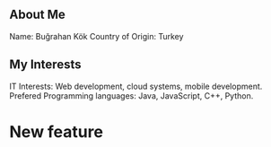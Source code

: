 ## About Me 
Name: Buğrahan Kök
Country of Origin: Turkey

## My Interests
IT Interests: Web development, cloud systems, mobile development.
Prefered Programming languages: Java, JavaScript, C++, Python.

# New feature

